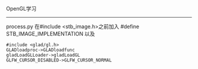 OpenGL学习
***
process.py
在#include <stb_image.h>之前加入
#define STB_IMAGE_IMPLEMENTATION
以及
```
#include <glad/gl.h>
GLADloadproc->GLADloadfunc
gladLoadGLLoader->gladLoadGL
GLFW_CURSOR_DISABLED->GLFW_CURSOR_NORMAL
```